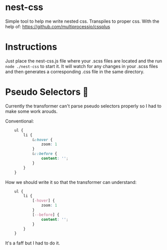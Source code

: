 # nest-css
Simple tool to help me write nested css. Transpiles to proper css. With the help of: https://github.com/multiprocessio/cssplus

# Instructions
Just place the nest-css.js file where your .scss files are located and the run ```node ./nest-css``` to start it. It will watch for any changes in your .scss files and then generates a corresponding .css file in the same directory.

# Pseudo Selectors 🫤
Currently the transformer can't parse pseudo selectors properly so I had to make some work arouds.

Conventional:
```css
    ul {
        li {
            &:hover {
                zoom: 1
            }
            &::before {
                content: '';
            }
        }
    }

```

How we should write it so that the transformer can understand:
```css
    ul {
        li {
            [-hover] {
                zoom: 1
            }
            [--before] {
                content: '';
            }
        }
    }

```
It's a faff but I had to do it.
